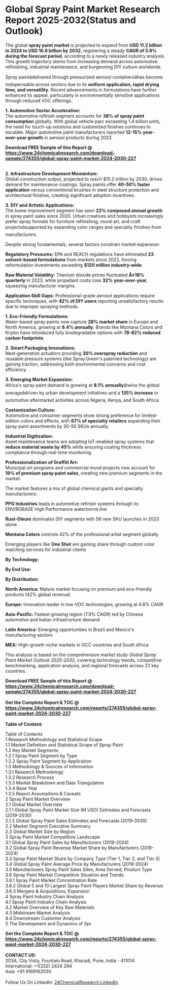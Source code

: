<h1>Global Spray Paint Market Research Report 2025-2032(Status and Outlook)</h1><p>The global <strong>spray paint market</strong> is projected to expand from <strong>USD 11.2 billion in 2024 to USD 16.8 billion by 2032</strong>, registering a steady <strong>CAGR of 5.8% during the forecast period</strong>, according to a newly released industry analysis. This growth trajectory stems from increasing demand across automotive refinishing, industrial maintenance, and burgeoning DIY culture worldwide.</p><p>Spray paintâdelivered through pressurized aerosol containersâhas become indispensable across sectors due to its <strong>uniform application, rapid drying time, and versatility</strong>. Recent advancements in formulations have further enhanced its appeal, particularly in environmentally sensitive applications through reduced VOC offerings.</p><p><strong>1. Automotive Sector Acceleration:</strong><br>
The automotive refinish segment accounts for <strong>38% of spray paint consumption</strong> globally. With global vehicle parc exceeding 1.4 billion units, the need for touch-up solutions and customized finishes continues to escalate. Major automotive paint manufacturers reported <strong>12-15% year-over-year growth</strong> in aerosol products during 2023.</p><div><b>Download FREE Sample of this Report @ 
            <a href="https://www.24chemicalresearch.com/download-sample/274355/global-spray-paint-market-2024-2030-227">
            https://www.24chemicalresearch.com/download-sample/274355/global-spray-paint-market-2024-2030-227</a></b></div><br><p><strong>2. Infrastructure Development Momentum:</strong><br>
Global construction output, projected to reach $15.2 trillion by 2030, drives demand for maintenance coatings. Spray paints offer <strong>40-50% faster application</strong> versus conventional brushes in steel structure protection and architectural finishes, creating significant adoption incentives.</p><p><strong>3. DIY and Artistic Applications:</strong><br>
The home improvement segment has seen <strong>22% compound annual growth</strong> in spray paint sales since 2020. Urban creatives and hobbyists increasingly prefer spray formats for furniture refinishing, mural art, and craft projectsâsupported by expanding color ranges and specialty finishes from manufacturers.</p><p>Despite strong fundamentals, several factors constrain market expansion:</p><p><strong>Regulatory Pressures:</strong> EPA and REACH regulations have eliminated <strong>23 solvent-based formulations</strong> from markets since 2022, forcing reformulation investments exceeding <strong>$120 million industry-wide</strong>.</p><p><strong>Raw Material Volatility:</strong> Titanium dioxide prices fluctuated <strong>Â±18% quarterly</strong> in 2023, while propellant costs rose <strong>32% year-over-year</strong>, squeezing manufacturer margins.</p><p><strong>Application Skill Gaps:</strong> Professional-grade aerosol applications require specific techniques, with <strong>42% of DIY users</strong> reporting unsatisfactory results due to improper spraying methods.</p><p><strong>1. Eco-Friendly Formulations:</strong><br>
Water-based spray paints now capture <strong>28% market share</strong> in Europe and North America, growing at <strong>9.4% annually</strong>. Brands like Montana Colors and Krylon have introduced fully biodegradable options with <strong>78-82% reduced carbon footprints</strong>.</p><p><strong>2. Smart Packaging Innovations:</strong><br>
Next-generation actuators providing <strong>30% overspray reduction</strong> and reusable pressure systems (like Spray.Green's patented technology) are gaining traction, addressing both environmental concerns and cost efficiency.</p><p><strong>3. Emerging Market Expansion:</strong><br>
Africa's spray paint demand is growing at <strong>8.1% annually</strong>âtwice the global averageâdriven by urban development initiatives and a <strong>135% increase</strong> in automotive aftermarket activities across Nigeria, Kenya, and South Africa.</p><p><strong>Customization Culture:</strong><br>
	Automotive and consumer segments show strong preference for limited-edition colors and effects, with <strong>67% of specialty retailers</strong> expanding their spray paint assortments by 30-50 SKUs annually.</p><p><strong>Industrial Digitization:</strong><br>
	Asset maintenance teams are adopting IoT-enabled spray systems that <strong>reduce material waste by 45%</strong> while ensuring coating thickness compliance through real-time monitoring.</p><p><strong>Professionalization of Graffiti Art:</strong><br>
	Municipal art programs and commercial mural projects now account for <strong>19% of premium spray paint sales</strong>, creating new premium segments in the market.</p><p>The market features a mix of global chemical giants and specialty manufacturers:</p><p><strong>PPG Industries</strong> leads in automotive refinish systems through its ENVIROBASE High Performance waterborne line</p><p><strong>Rust-Oleum</strong> dominates DIY segments with 58 new SKU launches in 2023 alone</p><p><strong>Montana Colors</strong> controls 42% of the professional artist segment globally</p><p>Emerging players like <strong>One Shot</strong> are gaining share through custom color matching services for industrial clients</p><p><strong>By Technology:</strong></p><p><strong>By End Use:</strong></p><p><strong>By Distribution:</strong></p><p><strong>North America:</strong> Mature market focusing on premium and eco-friendly products (42% global revenue)</p><p><strong>Europe:</strong> Innovation leader in low-VOC technologies, growing at 4.8% CAGR</p><p><strong>Asia-Pacific:</strong> Fastest growing region (7.9% CAGR) led by Chinese automotive and Indian infrastructure demand</p><p><strong>Latin America:</strong> Emerging opportunities in Brazil and Mexico's manufacturing sectors</p><p><strong>MEA:</strong> High-growth niche markets in GCC countries and South Africa</p><p>This analysis is based on the comprehensive market study <em>Global Spray Paint Market Outlook 2025-2032</em>, covering technology trends, competitive benchmarking, application analysis, and regional forecasts across 22 key countries.</p><div><b>Download FREE Sample of this Report @ 
            <a href="https://www.24chemicalresearch.com/download-sample/274355/global-spray-paint-market-2024-2030-227">
            https://www.24chemicalresearch.com/download-sample/274355/global-spray-paint-market-2024-2030-227</a></b></div><br><div><b>Get the Complete Report & TOC @ 
            <a href="https://www.24chemicalresearch.com/reports/274355/global-spray-paint-market-2024-2030-227">
            https://www.24chemicalresearch.com/reports/274355/global-spray-paint-market-2024-2030-227</a></b></div><br>
            <b>Table of Content:</b><p>Table of Contents<br />
1 Research Methodology and Statistical Scope<br />
1.1 Market Definition and Statistical Scope of Spray Paint<br />
1.2 Key Market Segments<br />
1.2.1 Spray Paint Segment by Type<br />
1.2.2 Spray Paint Segment by Application<br />
1.3 Methodology & Sources of Information<br />
1.3.1 Research Methodology<br />
1.3.2 Research Process<br />
1.3.3 Market Breakdown and Data Triangulation<br />
1.3.4 Base Year<br />
1.3.5 Report Assumptions & Caveats<br />
2 Spray Paint Market Overview<br />
2.1 Global Market Overview<br />
2.1.1 Global Spray Paint Market Size (M USD) Estimates and Forecasts (2019-2030)<br />
2.1.2 Global Spray Paint Sales Estimates and Forecasts (2019-2030)<br />
2.2 Market Segment Executive Summary<br />
2.3 Global Market Size by Region<br />
3 Spray Paint Market Competitive Landscape<br />
3.1 Global Spray Paint Sales by Manufacturers (2019-2024)<br />
3.2 Global Spray Paint Revenue Market Share by Manufacturers (2019-2024)<br />
3.3 Spray Paint Market Share by Company Type (Tier 1, Tier 2, and Tier 3)<br />
3.4 Global Spray Paint Average Price by Manufacturers (2019-2024)<br />
3.5 Manufacturers Spray Paint Sales Sites, Area Served, Product Type<br />
3.6 Spray Paint Market Competitive Situation and Trends<br />
3.6.1 Spray Paint Market Concentration Rate<br />
3.6.2 Global 5 and 10 Largest Spray Paint Players Market Share by Revenue<br />
3.6.3 Mergers & Acquisitions, Expansion<br />
4 Spray Paint Industry Chain Analysis<br />
4.1 Spray Paint Industry Chain Analysis<br />
4.2 Market Overview of Key Raw Materials<br />
4.3 Midstream Market Analysis<br />
4.4 Downstream Customer Analysis<br />
5 The Development and Dynamics of Spr</p><div><b>Get the Complete Report & TOC @ 
            <a href="https://www.24chemicalresearch.com/reports/274355/global-spray-paint-market-2024-2030-227">
            https://www.24chemicalresearch.com/reports/274355/global-spray-paint-market-2024-2030-227</a></b></div><br><b>CONTACT US:</b><br>
            203A, City Vista, Fountain Road, Kharadi, Pune, India - 411014<br>
            International: +1(332) 2424 294<br>
            Asia: +91 9169162030 <br><br>
            Follow Us On LinkedIn: <a href="https://www.linkedin.com/company/24chemicalresearch/">24ChemicalResearch LinkedIn</a>